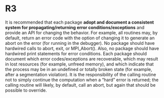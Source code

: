 # R3

It is recommended that each package **adopt and document a consistent system for
propagating/returning error conditions/exceptions** and provide an API for
changing the behavior.  For example, all routines may, by default, return an
error code with the option of changing it to generate an abort on the error (for
running in the debugger). No package should have hardwired calls to abort, exit,
or MPI_Abort(). Also, no package should have hardwired print statements for
error conditions. Each package should document which error codes/exceptions are
recoverable, which may result in lost resources (for example, unfreed memory),
and which indicate that the process may be in an undefined or totally broken
state (for example, after a segmentation violation). It is the responsibility of
the calling routine not to simply continue the computation when a “hard” error
is returned; the calling routine will likely, by default, call an abort, but
again that should be possible to override.
